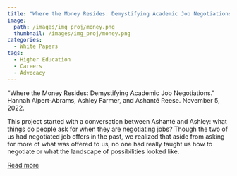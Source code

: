 ```yaml
---
title: "Where the Money Resides: Demystifying Academic Job Negotiations"
image: 
  path: /images/img_proj/money.png
  thumbnail: /images/img_proj/money.png
categories:
  - White Papers
tags:
  - Higher Education
  - Careers
  - Advocacy
---
```


"Where the Money Resides: Demystifying Academic Job Negotiations." Hannah Alpert-Abrams, Ashley Farmer, and Ashanté Reese. November 5, 2022.

This project started with a conversation between Ashanté and Ashley: what things do people ask for when they are negotiating jobs? Though the two of us had negotiated job offers in the past, we realized that aside from asking for more of what was offered to us, no one had really taught us how to negotiate or what the landscape of possibilities looked like.

[Read more](https://hcommons.org/deposits/item/hc:49291/)